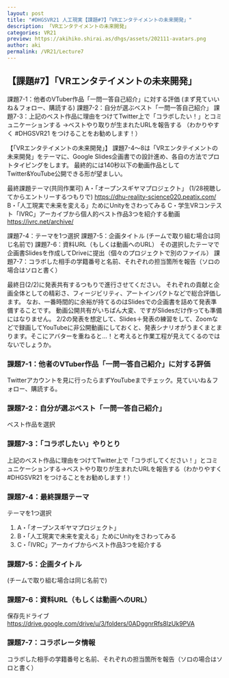 ```yaml
---
layout: post
title: "#DHGSVR21 人工現実【課題#7】「VRエンタテイメントの未来開発」"
description: 「VRエンタテイメントの未来開発」
categories: VR21
preview: https://akihiko.shirai.as/dhgs/assets/202111-avatars.png
author: aki
permalink: /VR21/Lecture7
---
```


## 【課題#7】「VRエンタテイメントの未来開発」

課題7-1：他者のVTuber作品「一問一答自己紹介」に対する評価
(まず見ていいね＆フォロー、購読する)
課題7-2：自分が選ぶベスト「一問一答自己紹介」
課題7-3：上記のベスト作品に理由をつけてTwitter上で「コラボしたい！」とコミュニケーションする
→ベストやり取りが生まれたURLを報告する
（わかりやすく #DHGSVR21 をつけることをお勧めします！）


【「VRエンタテイメントの未来開発」】
課題7-4～8は「VRエンタテイメントの未来開発」をテーマに、Google Slides企画書での設計進め、各自の方法でプロトタイピングをします。
最終的には140秒以下の動画作品としてTwitter&YouTube公開できる形が望ましい。

最終課題テーマ(共同作業可)
A・「オープンスギヤマプロジェクト」
(1/28視聴してからエントリーするつもりで) https://dhu-reality-science020.peatix.com/
B・「人工現実で未来を変える」ためにUnityをさわってみる
C・学生VRコンテスト「IVRC」アーカイブから個人的ベスト作品3つを紹介する動画
https://ivrc.net/archive/

課題7-4：テーマを1つ選択
課題7-5：企画タイトル
(チームで取り組む場合は同じ名前で)
課題7-6：資料URL（もしくは動画へのURL）
その選択したテーマで企画書Slidesを作成してDriveに提出（個々のプロジェクトで別のファイル）
課題7-7：コラボした相手の学籍番号と名前、それぞれの担当箇所を報告（ソロの場合はソロと書く）

最終日(2/2)に発表共有するつもりで進行させてください。
それぞれの貢献と企画全体としての精彩さ、フィージビリティ、アートインパクトなどで総合評価します。
なお、一番時間的に余裕が持てるのはSlidesでの企画書を詰めて発表準備することです。
動画公開共有がいちばん大変、ですがSlidesだけ作っても準備にはなりません。
2/2の発表を想定して、Slides＋発表の練習をして、Zoomなどで録画してYouTubeに非公開動画にしておくと、発表シナリオがうまくまとまります。そこにアバターを重ねると…！と考えると作業工程が見えてくるのではないでしょうか。

### 課題7-1：他者のVTuber作品「一問一答自己紹介」に対する評価
Twitterアカウントを見に行ったらまずYouTubeまでチェック。見ていいね＆フォロー、購読する。

### 課題7-2：自分が選ぶベスト「一問一答自己紹介」
ベスト作品を選択

### 課題7-3：「コラボしたい」やりとり
上記のベスト作品に理由をつけてTwitter上で「コラボしてください！」とコミュニケーションする→ベストやり取りが生まれたURLを報告する（わかりやすく #DHGSVR21 をつけることをお勧めします！）


### 課題7-4：最終課題テーマ
テーマを1つ選択

1. A・「オープンスギヤマプロジェクト」
2. B・「人工現実で未来を変える」ためにUnityをさわってみる
3. C・「IVRC」アーカイブからベスト作品3つを紹介する

### 課題7-5：企画タイトル

(チームで取り組む場合は同じ名前で)


### 課題7-6：資料URL（もしくは動画へのURL）

保存先ドライブ https://drive.google.com/drive/u/3/folders/0ADggnrRfs8IzUk9PVA

### 課題7-7：コラボレータ情報

コラボした相手の学籍番号と名前、それぞれの担当箇所を報告（ソロの場合はソロと書く）
